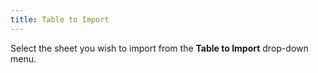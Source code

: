 ```yaml
---
title: Table to Import
---
```



Select the sheet you wish to import from the **Table 
 to Import** drop-down menu.
